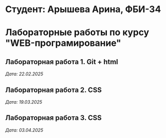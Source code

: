 # Студент: Арышева Арина, ФБИ-34

# Лабораторные работы по курсу "WEB-програмирование"

## Лабораторная работа 1. Git + html

*Дата: 22.02.2025*

## Лабораторная работа 2. CSS

*Дата: 19.03.2025*

## Лабораторная работа 3. CSS

*Дата: 03.04.2025*